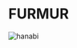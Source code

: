 # FURMUR

![hanabi](https://github.com/TNTKien/fumi/assets/95180188/83b17607-802b-49a3-83a4-fdbf8afe85ea)
